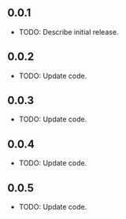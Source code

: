 ## 0.0.1

* TODO: Describe initial release.

## 0.0.2

* TODO: Update code.

## 0.0.3

* TODO: Update code.

## 0.0.4

* TODO: Update code.

## 0.0.5

* TODO: Update code.
